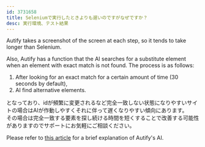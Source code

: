 ```yaml
---
id: 3731658
title: Seleniumで実行したときよりも遅いのですがなぜですか？
desc: 実行環境、テスト結果
---
```


Autify takes a screenshot of the screen at each step, so it tends to take longer than Selenium.

Also, Autify has a function that the AI searches for a substitute element when an element with exact match is not found. The process is as follows:

1. After looking for an exact match for a certain amount of time (30 seconds by default),
2. AI find alternative elements.

となっており、idが頻繁に変更されるなど完全一致しない状態になりやすいサイトの場合はAIが作動しやすくそれに伴って遅くなりやすい傾向にあります。<br>その場合は完全一致する要素を探し続ける時間を短くすることで改善する可能性がありますのでサポートにお気軽にご相談ください。

Please refer to [this article](https://app.intercom.io/a/apps/xdpe6msj/articles/articles/2932884/show) for a brief explanation of Autify's AI.
